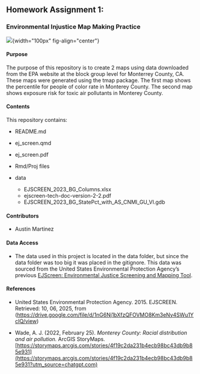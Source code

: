 ## Homework Assignment 1:

### Environmental Injustice Map Making Practice

![](https://www.governmentjobs.com/AgencyPages/montereycounty/agencyImages/download/MC_SEAL_2023.png?upscale=True){width="100px" fig-align="center"}

#### Purpose

The purpose of this repository is to create 2 maps using data downloaded from the EPA website at the block group level for Monterrey County, CA. These maps were generated using the tmap package. The first map shows the percentile for people of color rate in Monterey County. The second map shows exposure risk for toxic air pollutants in Monterey County.

#### Contents

This repository contains:

-   README.md

-   ej_screen.qmd

-   ej_screen.pdf

-   Rmd/Proj files

-   data

    -   EJSCREEN_2023_BG_Columns.xlsx
    -   ejscreen-tech-doc-version-2-2.pdf
    -   EJSCREEN_2023_BG_StatePct_with_AS_CNMI_GU_VI.gdb

#### Contributors

-   Austin Martinez

#### Data Access

-   The data used in this project is located in the data folder, but since the data folder was too big it was placed in the gitignore. This data was sourced from the United States Environmental Protection Agency’s previous [EJScreen: Environmental Justice Screening and Mapping Tool](https://www.epa.gov/ejscreen).

#### References

-   United States Environmental Protection Agency. 2015. EJSCREEN. Retrieved: 10, 06, 2025, from (<https://drive.google.com/file/d/1nG6Nj1bXfzQFOVMO8Km3eNy4SWu1YcIQ/view>)

-   Wade, A. J. (2022, February 25). *Monterey County: Racial distribution and air pollution.* ArcGIS StoryMaps. [https://storymaps.arcgis.com/stories/4f19c2da231b4ecb98bc43db9b85e931](https://storymaps.arcgis.com/stories/4f19c2da231b4ecb98bc43db9b85e931?utm_source=chatgpt.com)
